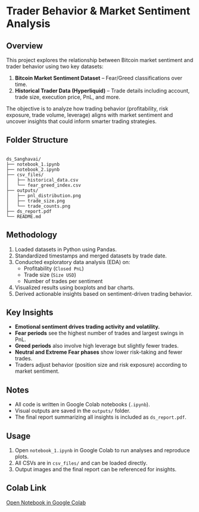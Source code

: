 # Trader Behavior & Market Sentiment Analysis

## Overview
This project explores the relationship between Bitcoin market sentiment and trader behavior using two key datasets:

1. **Bitcoin Market Sentiment Dataset** – Fear/Greed classifications over time.  
2. **Historical Trader Data (Hyperliquid)** – Trade details including account, trade size, execution price, PnL, and more.  

The objective is to analyze how trading behavior (profitability, risk exposure, trade volume, leverage) aligns with market sentiment and uncover insights that could inform smarter trading strategies.  


## Folder Structure
```

ds_Sanghavai/
├── notebook_1.ipynb       
├── notebook_2.ipynb       
├── csv_files/             
│   ├── historical_data.csv
│   └── fear_greed_index.csv
├── outputs/               
│   ├── pnl_distribution.png
│   ├── trade_size.png
│   └── trade_counts.png
├── ds_report.pdf          
└── README.md              

```



## Methodology
1. Loaded datasets in Python using Pandas.  
2. Standardized timestamps and merged datasets by trade date.  
3. Conducted exploratory data analysis (EDA) on:
   - Profitability (`Closed PnL`)
   - Trade size (`Size USD`)
   - Number of trades per sentiment  
4. Visualized results using boxplots and bar charts.  
5. Derived actionable insights based on sentiment-driven trading behavior.  


## Key Insights
- **Emotional sentiment drives trading activity and volatility.**  
- **Fear periods** see the highest number of trades and largest swings in PnL.  
- **Greed periods** also involve high leverage but slightly fewer trades.  
- **Neutral and Extreme Fear phases** show lower risk-taking and fewer trades.  
- Traders adjust behavior (position size and risk exposure) according to market sentiment.  


## Notes
- All code is written in Google Colab notebooks (`.ipynb`).  
- Visual outputs are saved in the `outputs/` folder.  
- The final report summarizing all insights is included as `ds_report.pdf`.  


## Usage
1. Open `notebook_1.ipynb` in Google Colab to run analyses and reproduce plots.  
2. All CSVs are in `csv_files/` and can be loaded directly.  
3. Output images and the final report can be referenced for insights.  


## Colab Link
[Open Notebook in Google Colab](https://colab.research.google.com/drive/15WGCR6P9oTVZq9HkL7GG9VeftoKMbhso?usp=sharing)
```
